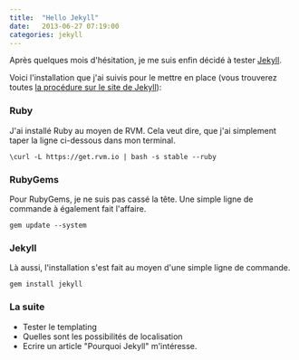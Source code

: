 ```yaml
---
title:  "Hello Jekyll"
date:   2013-06-27 07:19:00
categories: jekyll
---
```


Après quelques mois d'hésitation, je me suis enfin décidé à tester [Jekyll](https://jekyllrb.com).<!--more-->

Voici l'installation que j'ai suivis pour le mettre en place (vous trouverez toutes [la procédure sur le site de Jekyll](https://jekyllrb.com/docs/installation/)):

### Ruby

J'ai installé Ruby au moyen de RVM. Cela veut dire, que j'ai simplement taper la ligne ci-dessous dans mon terminal.

    \curl -L https://get.rvm.io | bash -s stable --ruby

### RubyGems

Pour RubyGems, je ne suis pas cassé la tête. Une simple ligne de commande à également fait l'affaire.

    gem update --system

### Jekyll

Là aussi, l'installation s'est fait au moyen d'une simple ligne de commande.

    gem install jekyll

### La suite

- Tester le templating
- Quelles sont les possibilités de localisation
- Ecrire un article "Pourquoi Jekyll" m'intéresse.

